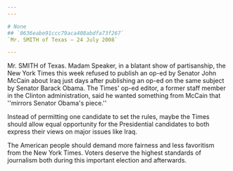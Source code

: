```yaml
---
---

# None
## `0636eabe91ccc79aca408abdfa73f267`
`Mr. SMITH of Texas — 24 July 2008`

---
```



Mr. SMITH of Texas. Madam Speaker, in a blatant show of partisanship, 
the New York Times this week refused to publish an op-ed by Senator 
John McCain about Iraq just days after publishing an op-ed on the same 
subject by Senator Barack Obama. The Times' op-ed editor, a former 
staff member in the Clinton administration, said he wanted something 
from McCain that ''mirrors Senator Obama's piece.''

Instead of permitting one candidate to set the rules, maybe the Times 
should allow equal opportunity for the Presidential candidates to both 
express their views on major issues like Iraq.

The American people should demand more fairness and less favoritism 
from the New York Times. Voters deserve the highest standards of 
journalism both during this important election and afterwards.
